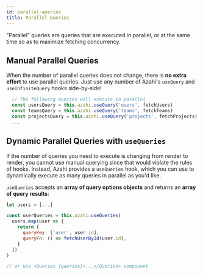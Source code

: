 ```yaml
---
id: parallel-queries
title: Parallel Queries
---
```


"Parallel" queries are queries that are executed in parallel, or at the same time so as to maximize fetching concurrency.

## Manual Parallel Queries

When the number of parallel queries does not change, there is **no extra effort** to use parallel queries. Just use any number of Azahi's `useQuery` and `useInfiniteQuery` hooks side-by-side!

```js
  // The following queries will execute in parallel
  const usersQuery = this.azahi.useQuery('users', fetchUsers)
  const teamsQuery = this.azahi.useQuery('teams', fetchTeams)
  const projectsQuery = this.azahi.useQuery('projects', fetchProjects)
  ...
```

## Dynamic Parallel Queries with `useQueries`

If the number of queries you need to execute is changing from render to render, you cannot use manual querying since that would violate the rules of hooks. Instead, Azahi provides a `useQueries` hook, which you can use to dynamically execute as many queries in parallel as you'd like.

`useQueries` accepts an **array of query options objects** and returns an **array of query results**:

```js
let users = [...]

const userQueries = this.azahi.useQueries(
  users.map(user => {
    return {
      queryKey: ['user', user.id],
      queryFn: () => fetchUserById(user.id),
    }
  })
)

// or use <Queries {queries}>...</Queries> component
```
